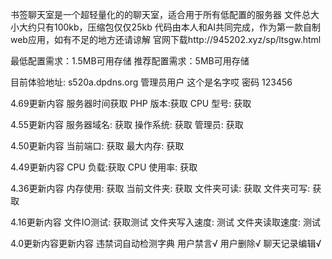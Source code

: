 书签聊天室是一个超轻量化的的聊天室，适合用于所有低配置的服务器
文件总大小大约只有100kb，压缩包仅仅25kb
代码由本人和AI共同完成，作为第一款自制web应用，如有不足的地方还请谅解
官网下载http://945202.xyz/sp/ltsgw.html

最低配置需求：1.5MB可用存储
推荐配置需求：5MB可用存储

目前体验地址:
s520a.dpdns.org
管理员用户
这个是名字哎
密码
123456

4.69更新内容
服务器时间获取
PHP 版本:获取
CPU 型号: 获取

4.55更新内容
服务器域名: 获取
操作系统: 获取
管理员: 获取

4.50更新内容
当前端口: 获取
最大内存: 获取

4.49更新内容
CPU 负载:获取
CPU 使用率: 获取

4.36更新内容
内存使用: 获取
当前文件夹: 获取
文件夹可读: 获取
文件夹可写: 获取

4.16更新内容
文件IO测试: 获取测试
文件夹写入速度: 测试
文件夹读取速度: 测试

4.0更新内容更新内容
违禁词自动检测字典
用户禁言√
用户删除√
聊天记录编辑√

